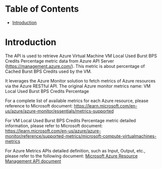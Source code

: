 # Table of Contents
- [Introduction](#introduction)


# Introduction <a name="introduction"></a>
The API is used to retrieve Azure Virtual Machine VM Local Used Burst BPS Credits Percentage metric data from Azure API Server (https://management.azure.com/). This metric is about percentage of Cached Burst BPS Credits used by the VM.



It leverages the Azure Monitor solution to fetch metrics of Azure resources via the Azure RESTful API. The original Azure monitor metrics name: VM Local Used Burst BPS Credits Percentage



For a complete list of available metrics for each Azure resource, please reference to Microsoft document: https://learn.microsoft.com/en-us/azure/azure-monitor/essentials/metrics-supported 

For VM Local Used Burst BPS Credits Percentage metric detailed information, please refer to Microsoft document: https://learn.microsoft.com/en-us/azure/azure-monitor/reference/supported-metrics/microsoft-compute-virtualmachines-metrics

For Azure Metrics APIs detailed definition, such as Input, Output, etc., please refer to the following document:
[Microsoft Azure Resource Management API document](https://learn.microsoft.com/en-us/rest/api/monitor/metrics/list?view=rest-monitor-2023-10-01&tabs=HTTP)
